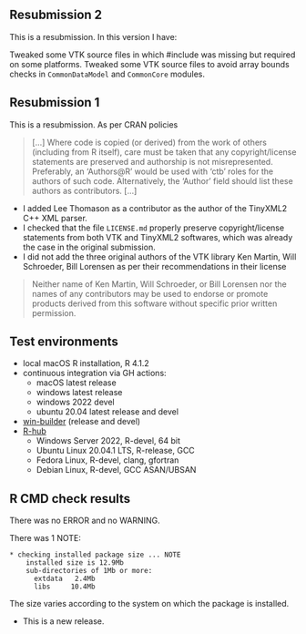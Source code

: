 ## Resubmission 2
This is a resubmission. In this version I have:

Tweaked some VTK source files in which #include <limits> was missing but required on some platforms.
Tweaked some VTK source files to avoid array bounds checks in `CommonDataModel` and `CommonCore` modules.

## Resubmission 1
This is a resubmission. As per CRAN policies

> [...] Where code is copied (or derived) from the work of others (including from R itself), care must be taken that any copyright/license statements are preserved and authorship is not misrepresented.
Preferably, an ‘Authors@R’ would be used with ‘ctb’ roles for the authors of such code. Alternatively, the ‘Author’ field should list these authors as contributors. [...]

* I added Lee Thomason as a contributor as the author of the TinyXML2 C++ XML parser.
* I checked that the file `LICENSE.md` properly preserve copyright/license statements from both VTK and TinyXML2 softwares, which was already the case in the original submission.
* I did not add the three original authors of the VTK library Ken Martin, Will Schroeder, Bill Lorensen as per their recommendations in their license

> Neither name of Ken Martin, Will Schroeder, or Bill Lorensen nor the names of any contributors may be used to endorse or promote products derived from this software without specific prior written permission.

## Test environments
* local macOS R installation, R 4.1.2
* continuous integration via GH actions:
  * macOS latest release
  * windows latest release
  * windows 2022 devel
  * ubuntu 20.04 latest release and devel
* [win-builder](https://win-builder.r-project.org/) (release and devel)
* [R-hub](https://builder.r-hub.io)
  - Windows Server 2022, R-devel, 64 bit
  - Ubuntu Linux 20.04.1 LTS, R-release, GCC
  - Fedora Linux, R-devel, clang, gfortran
  - Debian Linux, R-devel, GCC ASAN/UBSAN

## R CMD check results
There was no ERROR and no WARNING.

There was 1 NOTE:

    * checking installed package size ... NOTE
        installed size is 12.9Mb
        sub-directories of 1Mb or more:
          extdata   2.4Mb
          libs     10.4Mb

The size varies according to the system on which the package is installed.

* This is a new release.
